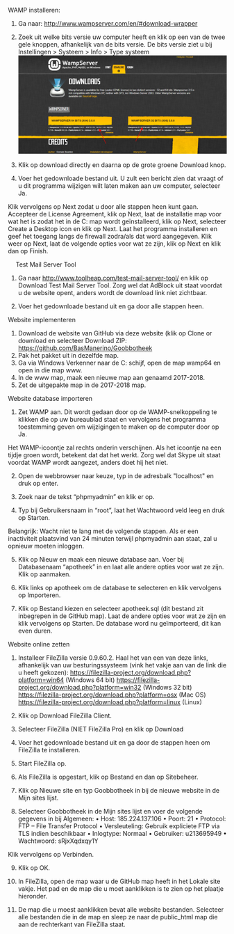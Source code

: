 WAMP installeren:

1. Ga naar: http://www.wampserver.com/en/#download-wrapper 
 
2. Zoek uit welke bits versie uw computer heeft en klik op een van de twee gele knoppen, afhankelijk van de bits versie. De bits versie ziet u bij Instellingen > Systeem > Info > Type systeem
![Alt text](https://github.com/BasManerino/Goobbotheek/blob/master-1/1.png?raw=true  "Optional Title")


3. Klik op download directly en daarna op de grote groene Download knop. 
 
 








4. Voer het gedownloade bestand uit. U zult een bericht zien dat vraagt of u dit programma wijzigen wilt laten maken aan uw computer, selecteer Ja. 
 
Klik vervolgens op Next zodat u door alle stappen heen kunt gaan. Accepteer de License Agreement, klik op Next, laat de installatie map voor wat het is zodat het in de C: map wordt geïnstalleerd, klik op Next, selecteer Create a Desktop icon en klik op Next. Laat het programma installeren en geef het toegang langs de firewall zodra/als dat word aangegeven. Klik weer op Next, laat de volgende opties voor wat ze zijn, klik op Next en klik dan op Finish. 












 
Test Mail Server Tool

1. Ga naar http://www.toolheap.com/test-mail-server-tool/ en klik op Download Test Mail Server Tool. Zorg wel dat AdBlock uit staat voordat u de website opent, anders wordt de download link niet zichtbaar. 
 
2. Voer het gedownloade bestand uit en ga door alle stappen heen. 













Website implementeren

1. Download de website van GitHub via deze website (klik op Clone or download en selecteer Download ZIP: https://github.com/BasManerino/Goobbotheek
2. Pak het pakket uit in dezelfde map. 
3. Ga via Windows Verkenner naar de C: schijf, open de map wamp64 en open in die map www. 
5. In de www map, maak een nieuwe map aan genaamd 2017-2018. 
4. Zet de uitgepakte map in de 2017-2018 map. 
 










Website database importeren

1. Zet WAMP aan. Dit wordt gedaan door op de WAMP-snelkoppeling te klikken die op uw bureaublad staat en vervolgens het programma toestemming geven om wijzigingen te maken op de computer door op Ja. 
 
Het WAMP-icoontje zal rechts onderin verschijnen. Als het icoontje na een tijdje groen wordt, betekent dat dat het werkt. Zorg wel dat Skype uit staat voordat WAMP wordt aangezet, anders doet hij het niet. 
 
2. Open de webbrowser naar keuze, typ in de adresbalk "localhost" en druk op enter. 
 
3. Zoek naar de tekst “phpmyadmin” en klik er op. 
 
4. Typ bij Gebruikersnaam in “root”, laat het Wachtwoord veld leeg en druk op Starten. 
 
Belangrijk: Wacht niet te lang met de volgende stappen. Als er een inactiviteit plaatsvind van 24 minuten terwijl phpmyadmin aan staat, zal u opnieuw moeten inloggen. 


5. Klik op Nieuw en maak een nieuwe database aan. Voer bij Databasenaam “apotheek” in en laat alle andere opties voor wat ze zijn. Klik op aanmaken. 
 
 






6. Klik links op apotheek om de database te selecteren en klik vervolgens op Importeren. 
 














7. Klik op Bestand kiezen en selecteer apotheek.sql (dit bestand zit inbegrepen in de GitHub map). Laat de andere opties voor wat ze zijn en klik vervolgens op Starten. 
De database word nu geïmporteerd, dit kan even duren.
 
 




Website online zetten

1. Installeer FileZilla versie 0.9.60.2. Haal het van een van deze links, afhankelijk van uw besturingssysteem (vink het vakje aan van de link die u heeft gekozen): 
https://filezilla-project.org/download.php?platform=win64 (Windows 64 bit) 
https://filezilla-project.org/download.php?platform=win32 (Windows 32 bit) 
https://filezilla-project.org/download.php?platform=osx (Mac OS)
https://filezilla-project.org/download.php?platform=linux (Linux)
2. Klik op Download FileZilla Client. 
 
3. Selecteer FileZilla (NIET FileZilla Pro) en klik op Download 
 
4. Voer het gedownloade bestand uit en ga door de stappen heen om FileZilla te installeren. 
5. Start FileZilla op.
6. Als FileZilla is opgestart, klik op Bestand en dan op Sitebeheer. 
 
7. Klik op Nieuwe site en typ Goobbotheek in bij de nieuwe website in de Mijn sites lijst. 
 


8. Selecteer Goobbotheek in de Mijn sites lijst en voer de volgende gegevens in bij Algemeen: 
•	Host: 185.224.137.106
•	Poort: 21
•	Protocol: FTP – File Transfer Protocol
•	Versleuteling: Gebruik expliciete FTP via TLS indien beschikbaar
•	Inlogtype: Normaal
•	Gebruiker: u213695949
•	Wachtwoord: sRjxXqdxqy1Y

Klik vervolgens op Verbinden.
 




9. Klik op OK. 
 
10. In FileZilla, open de map waar u de GitHub map heeft in het Lokale site vakje. Het pad en de map die u moet aanklikken is te zien op het plaatje hieronder. 
 




11. De map die u moest aanklikken bevat alle website bestanden. Selecteer alle bestanden die in de map en sleep ze naar de public_html map die aan de rechterkant van FileZilla staat. 
 















